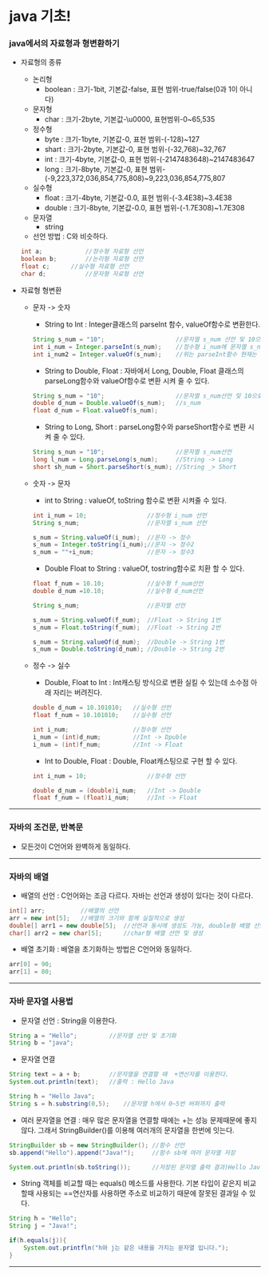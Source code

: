 # java 기초!

### java에서의 자료형과 형변환하기

* 자료형의 종류
  * 논리형
    * boolean : 크기-1bit, 기본값-false, 표현 범위-true/false(0과 1이 아니다)
  * 문자형
    * char : 크기-2byte, 기본값-\u0000, 표현범위-0~65,535
  * 정수형
    * byte : 크기-1byte, 기본값-0, 표현 범위-(-128)~127
    * shart : 크기-2byte, 기본값-0, 표현 범위-(-32,768)~32,767
    * int : 크기-4byte, 기본값-0, 표현 범위-(-2147483648)~2147483647
    * long : 크기-8byte, 기본값-0, 표현 범위-(-9,223,372,036,854,775,808)~9,223,036,854,775,807
  * 실수형
    * float : 크기-4byte, 기본값-0.0, 표현 범위-(-3.4E38)~3.4E38
    * double : 크기-8byte, 기본값-0.0, 표현 범위-(-1.7E308)~1.7E308
  * 문자열
    * string
  * 선언 방법 : C와 비슷하다.
  
  ```java
  int a;			//정수형 자료형 선언
  boolean b;		//논리형 자료형 선언
  float c;		//실수형 자료형 선언
  char d;			//문자형 자료형 선언
  ```
  
* 자료형 형변환

  * 문자 -> 숫자

    * String to Int : Integer클래스의 parseInt 함수, valueOf함수로 변환한다.

    ```java
    String s_num = "10";					//문자열 s_num 선언 및 10으로 초기화
    int i_num = Integer.parseInt(s_num);	//정수형 i_num에 문자열 s_num을 형변환 및 초기화
    int i_num2 = Integer.valueOf(s_num);	//위는 parseInt함수 현재는 valueOf로 형변환
    ```

    * String to Double, Float : 자바에서 Long, Double, Float 클래스의 parseLong함수와 valueOf함수로 변환 시켜 줄 수 있다.

    ```java
    String s_num = "10";					//문자열 s_num선언 및 10으로 초기화
    double d_num = Double.valueOf(s_num);	//s_num 
    float d_num = Float.valueOf(s_num);
    ```

    * String to Long, Short : parseLong함수와 parseShort함수로 변환 시켜 줄 수 있다.
    
    ```java
    String s_nun = "10";					//문자열 s_num선언
    long l_num = Long.parseLong(s_num);		//String -> Long
    short sh_num = Short.parseShort(s_num);	//String _> Short
    ```
    
  * 숫자 -> 문자
  
    * int to String : valueOf, toString 함수로 변환 시켜줄 수 있다.
  
    ```java
    int i_num = 10;					//정수형 i_num 선언
    String s_num;					//문자열 s_num 선언
    
    s_num = String.valueOf(i_num);	//문자 -> 정수
    s_num = Integer.toString(i_num);//문자 -> 정수2
    s_num = ""+i_num;				//문자 -> 정수3
    ```
  
    * Double Float to String : valueOf, tostring함수로 치환 할 수 있다.
  
    ```java
    float f_num = 10.10;			//실수형 f_num선언
    double d_num =10.10;			//실수형 d_num선언
    
    String s_num;					//문자열 선언
    
    s_num = String.valueOf(f_num);	//Float -> String 1번
    s_num = Float.toString(f_num);	//Float -> String 2번
    
    s_num = String.valueOf(d_num);	//Double -> String 1번
    s_num = Double.toString(d_num);	//Double -> String 2번
    ```
  
  * 정수 -> 실수
  
    * Double, Float to Int : Int캐스팅 방식으로 변환 실킬 수 있는데 소수점 아래 자리는 버려진다.
  
    ```java
    double d_num = 10.101010;	//실수형 선언
    float f_num = 10.101010;	//실수형 선언
    
    int i_num;					//정수형 선언
    i_num = (int)d_num;			//Int -> Dpuble
    i_num = (int)f_num;			//Int -> Float
    ```
  
    * Int to Double, Float  : Double, Float캐스팅으로 구현 할 수 있다.
  
    ```java
    int i_num = 10;					//정수형 선언
    
    double d_num = (double)i_num;	//Int -> Double
    float f_num = (float)i_num;		//Int -> Float
    ```

---

### 자바의 조건문, 반복문

* 모든것이 C언어와 완벽하게 동일하다.

---

### 자바의 배열

* 배열의 선언 : C언어와는 조금 다르다. 자바는 선언과 생성이 있다는 것이 다르다.

```java
int[] arr;			//배열의 선언
arr = new int[5];	//배열의 크기와 함께 실질적으로 생성
double[] arr1 = new double[5];	//선언과 동시에 생성도 가능, double형 배열 선언 및 생성
char[] arr2 = new char[5];		//char형 배열 선언 및 생성
```

* 배열 초기화 : 배열을 초기화하는 방법은 C언어와 동일하다.

```java
arr[0] = 90;
arr[1] = 80;
```

---

### 자바 문자열 사용법

* 문자열 선언 : String을 이용한다.

```java
String a = "Hello";			//문자열 선언 및 초기화
String b = "java";
```

* 문자열 연결

```java
String text = a + b;		//문자열을 연결할 때  +연산자를 이용한다.
System.out.println(text);	//출력 : Hello Java

String h = "Hello Java";
String s = h.substring(0,5);	//문자열 h에서 0~5번 버퍼까지 출력
```

* 여러 문자열을 연결 : 매우 많은 문자열을 연결할 때에는 +는 성능 문제때문에 좋지 않다. 그래서 StringBuilder()를 이용해 여러개의 문자열을 한번에 잇는다.

```java
StringBuilder sb = new StringBuilder();	//함수 선언
sb.append("Hello").append("Java!");		//함수 sb에 여러 문자열 저장

System.out.println(sb.toString());		//저장된 문자열 출력 결과)Hello Java!
```

* String 객체를 비교할 때는 equals() 메소드를 사용한다. 기본 타입이 같은지 비교할때 사용되는 ==연산자를 사용하면 주소로 비교하기 때문에 잘못된 결과일 수 있다.

```java
String h = "Hello";
String j = "Java!";

if(h.equals(j)){
    System.out.printfln("h와 j는 같은 내용을 가지는 문자열 입니다.");
}
```

---



